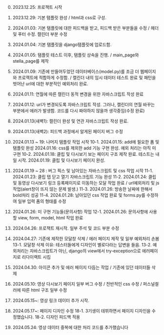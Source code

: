 0. 2023.12.25: 프로잭트 시작

1. 2023.12.29: 기본 탬플릿 완성 / html과 css로 구성.

2. 2024.01.03: 기본 탬플릿에 대한 피드백을 받고, 피드백 받은 부분들을 수정 / 헤더 및 푸터 수정. 캘린더 부분 수정

3. 2024.01.04: 기본 탬플릿을 django탬플릿에 업로드함.

4. 2024.01.05: 탬플릿 테스트 이후, 탬플릿 상속을 진행. / main_page와 stella_page를 제작

5. 2024.01.09: 기존에 만들어두었던 데이터베이스(model.py)를 조금 더 웹페이지와 프로잭트에 적합하게 수정함. / 캘린더 내의 임시 데이터 테스트 완료 및 패턴을 벗어난 url에 대한 부분적인 예외처리 완료.

6. 2024.01.11: 연월에 따른 캘린더 동적 변경을 위한 자바스크립트 작성 완료

7. 2024.01.12: url가 변경되도록 자바스크립트 작성. 그러나, 캘린더의 연월 바꾸는 부분에서 에러가 발생함. 코드를 다시 짜야하지 않을까 생각중임(수정 완료)

8. 2024.01.13(새벽1): 캘린더 완성 및 연관 자바스크립트 작성 완료.

9. 2024.01.13(새벽2): 피드백 과정에서 알게된 페이지 버그 수정

10. 2024.01.13 ~ 19: 나머지 탬플릿 작업 시작
10-1. 2024.01.15: add에 필요한 폼 및 탬플릿 완성
      2024.01.16: css를 제외한 add 기능 구현 완성. 예외 처리는 아직 미구현
10-2. 2024.01.18: 클립 및 다시보기 보는 페이지 구조 제작 완료. 테스트는 내일 시작.
      2024.01.19: 클립 및 다시보기 페이지 완성.

11. 2024.01.19 ~ 28 : 버그 픽스 및 남아있는 자바스크립트 및 css 작업 시작
11-1. 2024.01.23: 클립 탭 닫고 열기 자바스크립트 기능 완성
11-2. 2024.01.24: 클립 및 동영상 다시보기 링크 등록페이지로 이동하는 모달 작업 완료 / url예외처리 및 js작업(alert창이 뜨지 않는 문제 발생.)
11-3. 2024.01.26: 방송한 날짜에 한해서 bold처리 성공
11-4. 2024.01.28: 남아있던 css 작업 완료 및 forms.py를 수정하여 일부 입력 폼의 형태를 수정
      
12. 2024.01.26: 미 구현 기능들(문의사항) 작업
12-1. 2024.01.26: 문의사항에 사용할 view, form, model, html 작업 완료

13. 2024.04.26: 프로잭트 재시작. 일부 주석 및 코드 부분 수정

14. 2024.04.27: 기존에 제작한 모달창 삭제 / 에러 페이지 제작 및 일부 예외처리 손봄
13-1. 모달창 삭제 이유: 테스터들에게 디자인이 별로다라는 답변을 들음.
13-2. 예외처리는 자바스크립트가 아닌, django의 view에서 try-exception으로 에러페이지로 리다이랙트 시킴

15. 2024.04.30: 아이콘 추가 및 에러 페이지 다듬는 작업 / 기존에 있던 데이터들 삭제

16. 2024.05.10: 영상 다시보기 페이지 일부 버그 수정 / 전반적인 css 수정 / 퍼스널컬러에 따른 html 구조 일부 수정

17. 2024.05.15~: 영상 링크 데이터 추가 시작.

18. 2024.05.17~: 페이지 디자인 수정
18-1. 3기생이 데뷔하면서 페이지 디자인을 수정했습니다.
18-2. 디자인 피드백 적용

19. 2024.05.24: 영상 데이터 중복에 대한 처리 코드를 추가했습니다
